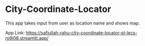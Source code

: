 # City-Coordinate-Locator
This app takes input from user as location name and shows map.


App Link: https://safiullah-rahu-city-coordinate-locator-st-lecs-ro9j08.streamlit.app/
